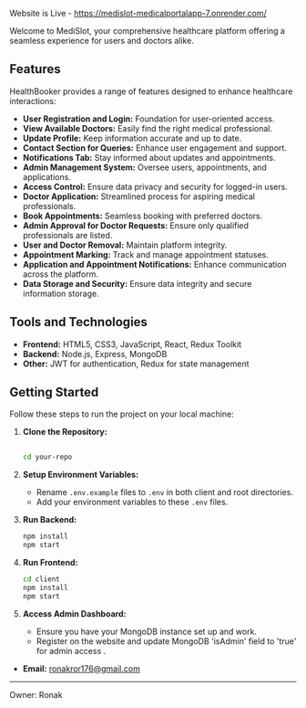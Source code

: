 Website is Live - https://medislot-medicalportalapp-7.onrender.com/

Welcome to MediSlot, your comprehensive healthcare platform offering a seamless experience for users and doctors alike.



## Features

HealthBooker provides a range of features designed to enhance healthcare interactions:

- **User Registration and Login:** Foundation for user-oriented access.
- **View Available Doctors:** Easily find the right medical professional.
- **Update Profile:** Keep information accurate and up to date.
- **Contact Section for Queries:** Enhance user engagement and support.
- **Notifications Tab:** Stay informed about updates and appointments.
- **Admin Management System:** Oversee users, appointments, and applications.
- **Access Control:** Ensure data privacy and security for logged-in users.
- **Doctor Application:** Streamlined process for aspiring medical professionals.
- **Book Appointments:** Seamless booking with preferred doctors.
- **Admin Approval for Doctor Requests:** Ensure only qualified professionals are listed.
- **User and Doctor Removal:** Maintain platform integrity.
- **Appointment Marking:** Track and manage appointment statuses.
- **Application and Appointment Notifications:** Enhance communication across the platform.
- **Data Storage and Security:** Ensure data integrity and secure information storage.

## Tools and Technologies

- **Frontend:** HTML5, CSS3, JavaScript, React, Redux Toolkit
- **Backend:** Node.js, Express, MongoDB
- **Other:** JWT for authentication, Redux for state management

## Getting Started

Follow these steps to run the project on your local machine:

1. **Clone the Repository:**
   ```bash
 
   cd your-repo
   ```

2. **Setup Environment Variables:**
   - Rename `.env.example` files to `.env` in both client and root directories.
   - Add your environment variables to these `.env` files.

3. **Run Backend:**
   ```bash
   npm install
   npm start
   ```

4. **Run Frontend:**
   ```bash
   cd client
   npm install
   npm start
   ```

5. **Access Admin Dashboard:**
   - Ensure you have your MongoDB instance set up and work.
   - Register on the website and update MongoDB 'isAdmin' field to 'true' for admin access .


- **Email:** ronakror176@gmail.com


---

Owner: Ronak
